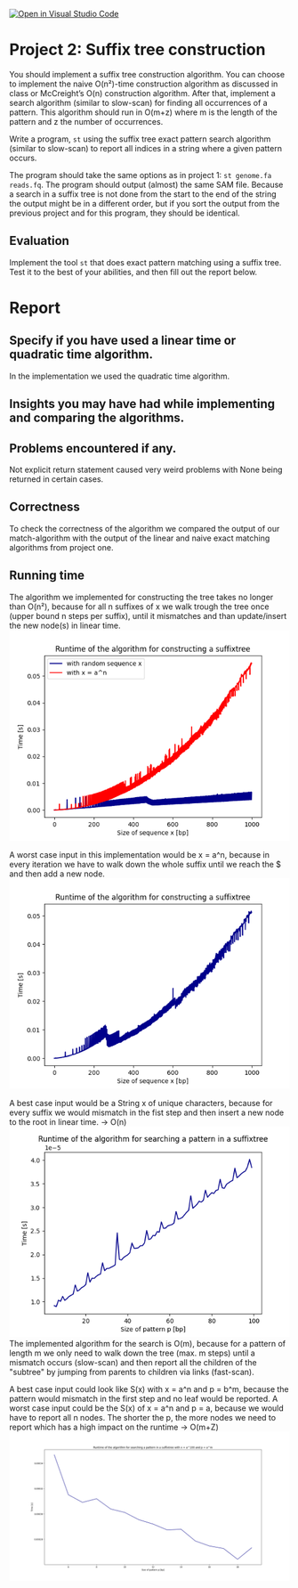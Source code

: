 [![Open in Visual Studio Code](https://classroom.github.com/assets/open-in-vscode-c66648af7eb3fe8bc4f294546bfd86ef473780cde1dea487d3c4ff354943c9ae.svg)](https://classroom.github.com/online_ide?assignment_repo_id=8635020&assignment_repo_type=AssignmentRepo)
# Project 2: Suffix tree construction

You should implement a suffix tree construction algorithm. You can choose to implement the naive O(n²)-time construction algorithm as discussed in class or McCreight’s O(n) construction algorithm. After that, implement a search algorithm (similar to slow-scan) for finding all occurrences of a pattern. This algorithm should run in O(m+z) where m is the length of the pattern and z the number of occurrences.

Write a program, `st` using the suffix tree exact pattern search algorithm (similar to slow-scan) to report all indices in a string where a given pattern occurs. 

The program should take the same options as in project 1: `st genome.fa reads.fq`. The program should output (almost) the same SAM file. Because a search in a suffix tree is not done from the start to the end of the string the output might be in a different order, but if you sort the output from the previous project and for this program, they should be identical.

## Evaluation

Implement the tool `st` that does exact pattern matching using a suffix tree. Test it to the best of your abilities, and then fill out the report below.

# Report

## Specify if you have used a linear time or quadratic time algorithm.
In the implementation we used the quadratic time algorithm. 
## Insights you may have had while implementing and comparing the algorithms.

## Problems encountered if any.
Not explicit return statement caused very weird problems with None being returned in certain cases.

## Correctness

To check the correctness of the algorithm we compared the output of our match-algorithm with the output of the linear and naive exact matching algorithms from project one.

## Running time

The algorithm we implemented for constructing the tree takes no longer than O(n²), because for all n suffixes of x we walk trough the tree once (upper bound n steps per suffix), until it mismatches and than update/insert the new node(s) in linear time.
![](fig/Figure_compare_runtime_construct.png)

A worst case input in this implementation would be x = a^n, because in every iteration we have to walk down the whole suffix until we reach the $ and then add a new node.
![](fig/Figure_runtime_construct.png)

A best case input would be a String x of unique characters, because for every suffix we would mismatch in the fist step and then insert a new node to the root in linear time. -> O(n)
![](fig/rand_search.png)
The implemented algorithm for the search is O(m), because for a pattern of length m we only need to walk down the tree (max. m steps) until a mismatch occurs (slow-scan) and then report all the children of the "subtree" by jumping from parents to children via links (fast-scan). 

A best case input could look like S(x) with x = a^n and p = b^m, because the pattern would mismatch in the first step and no leaf would be reported.
A worst case input could be the S(x) of x = a^n and p = a, because we would have to report all n nodes. The shorter the p, the more nodes we need to report which has a high impact on the runtime -> O(m+Z) 
![](fig/Increasing_matches.png)


